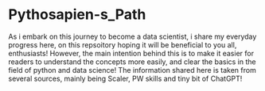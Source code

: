 # Pythosapien-s_Path
As i embark on this journey to become a data scientist, i share my everyday progress here, on this repsoitory hoping it will be beneficial to you all, enthusiasts! 
However, the main intention behind this is to make it easier for readers to understand the concepts more easily, and clear the basics in the field of python and data science!
The information shared here is taken from several sources, mainly being Scaler, PW skills and tiny bit of ChatGPT!
